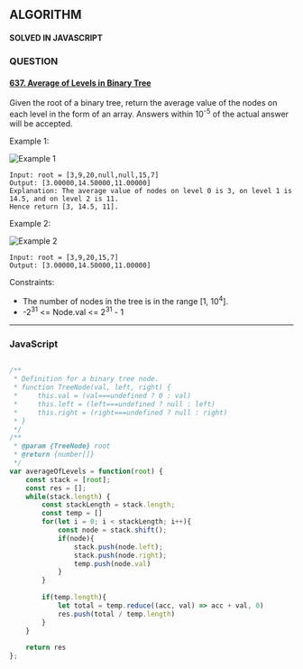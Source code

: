 ## ALGORITHM

#### SOLVED IN JAVASCRIPT
### QUESTION

#### [637. Average of Levels in Binary Tree](https://leetcode.com/problems/average-of-levels-in-binary-tree/)

Given the root of a binary tree, return the average value of the nodes on each level in the form of an array. Answers within 10<sup>-5</sup> of the actual answer will be accepted.

Example 1:

![Example 1](https://assets.leetcode.com/uploads/2021/03/09/avg1-tree.jpg)

```
Input: root = [3,9,20,null,null,15,7]
Output: [3.00000,14.50000,11.00000]
Explanation: The average value of nodes on level 0 is 3, on level 1 is 14.5, and on level 2 is 11.
Hence return [3, 14.5, 11].
```

Example 2:

![Example 2](https://assets.leetcode.com/uploads/2021/03/09/avg2-tree.jpg)

```
Input: root = [3,9,20,15,7]
Output: [3.00000,14.50000,11.00000]
```

Constraints:

* The number of nodes in the tree is in the range [1, 10<sup>4</sup>].
* -2<sup>31</sup> <= Node.val <= 2<sup>31</sup> - 1
-----

### JavaScript

```js

/**
 * Definition for a binary tree node.
 * function TreeNode(val, left, right) {
 *     this.val = (val===undefined ? 0 : val)
 *     this.left = (left===undefined ? null : left)
 *     this.right = (right===undefined ? null : right)
 * }
 */
/**
 * @param {TreeNode} root
 * @return {number[]}
 */
var averageOfLevels = function(root) {
    const stack = [root];
    const res = [];
    while(stack.length) {
        const stackLength = stack.length;
        const temp = []
        for(let i = 0; i < stackLength; i++){
            const node = stack.shift();
            if(node){
                stack.push(node.left);
                stack.push(node.right);
                temp.push(node.val)
            }
        }
        
        if(temp.length){
            let total = temp.reduce((acc, val) => acc + val, 0)
            res.push(total / temp.length)
        }
    }
    
    return res
};

```
